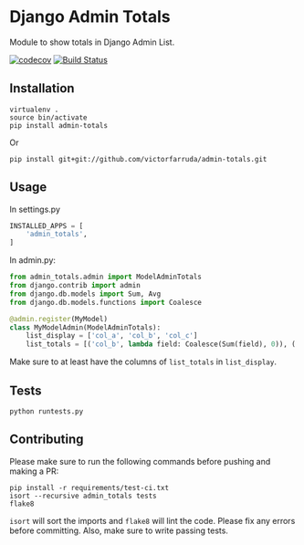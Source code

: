 # Django Admin Totals

Module to show totals in Django Admin List.

[![codecov](https://codecov.io/gh/douwevandermeij/admin-totals/branch/master/graph/badge.svg)](https://codecov.io/gh/douwevandermeij/admin-totals)
[![Build Status](https://travis-ci.org/douwevandermeij/admin-totals.svg?branch=master)](https://travis-ci.org/douwevandermeij/admin-totals)

## Installation

    virtualenv .
    source bin/activate
    pip install admin-totals

Or

    pip install git+git://github.com/victorfarruda/admin-totals.git

## Usage

In settings.py
```python
INSTALLED_APPS = [
    'admin_totals',
]
```
In admin.py:
```python
from admin_totals.admin import ModelAdminTotals
from django.contrib import admin
from django.db.models import Sum, Avg
from django.db.models.functions import Coalesce

@admin.register(MyModel)
class MyModelAdmin(ModelAdminTotals):
    list_display = ['col_a', 'col_b', 'col_c']
    list_totals = [('col_b', lambda field: Coalesce(Sum(field), 0)), ('col_c', Avg)]
```
Make sure to at least have the columns of `list_totals` in `list_display`.

## Tests

    python runtests.py

## Contributing

Please make sure to run the following commands before pushing and making a PR:

    pip install -r requirements/test-ci.txt
    isort --recursive admin_totals tests
    flake8

`isort` will sort the imports and `flake8` will lint the code. Please fix any errors before committing. Also, make sure to write passing tests.
